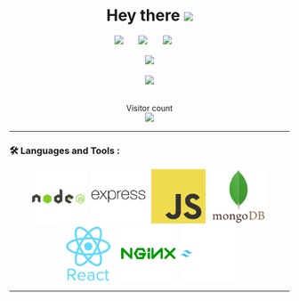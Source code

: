 <div id="hello" align="center">
  <h1>
    Hey there
      <img src="https://media.giphy.com/media/hvRJCLFzcasrR4ia7z/giphy.gif" width="30px"/>
  </h1>   
</div>
<div id="social" align="center">
  <a href="https://discord.gg/PrNzJdUQZA"><img width="32px" src="https://i.imgur.com/OViZO8J.png"/></a>
  &#8287;&#8287;&#8287;&#8287;&#8287;
  <a href="vldbltn@gmail.com"><img width="32px" src="https://w7.pngwing.com/pngs/50/642/png-transparent-gmail-email-computer-icons-google-logo-gmail-angle-rectangle-triangle.png"/></a>
  &#8287;&#8287;&#8287;&#8287;&#8287;
  <a href="https://t.me/VldBltn0"><img width="32px" src="https://cdn3.iconfinder.com/data/icons/social-media-chamfered-corner/154/telegram-512.png"/></a>
  &#8287;&#8287;&#8287;&#8287;&#8287;
</div>
  <br/>
<div id="header" align="center" border-radius="10px">
  <img src="https://media.giphy.com/media/ule4vhcY1xEKQ/giphy.gif" width="400"/>
</div>
  <br/>
<div id="codewars" align="center">
  <img src="https://www.codewars.com/users/HeikkeB/badges/large" alt""/>  
</div>
  <br/>
<div id="view" align="center">
<p align="center"> 
  Visitor count<br>
  <img src="https://profile-counter.glitch.me/HeikkeB/count.svg" />
</p>
</div>
  
---

### :hammer_and_wrench: Languages and Tools :

<div align="center">
  <img src="https://github.com/devicons/devicon/blob/master/icons/nodejs/nodejs-original-wordmark.svg" title="NodeJS" alt="NodeJS" width="100" height="100"/>&nbsp;
   <img src="https://github.com/devicons/devicon/blob/master/icons/express/express-original-wordmark.svg" title="Express" alt="Express" width="100" height="100"/>&nbsp;
  <img src="https://github.com/devicons/devicon/blob/master/icons/javascript/javascript-original.svg" title="JS" alt="JS" width="100" height="100"/>&nbsp;
  <img src="https://github.com/devicons/devicon/blob/master/icons/mongodb/mongodb-original-wordmark.svg" title="mongodb" alt="mongodb" width="100" height="100"/>&nbsp;
  <img src="https://github.com/devicons/devicon/blob/master/icons/react/react-original-wordmark.svg" title="react" alt="react" width="100" height="100"/>&nbsp;
  <img src="https://github.com/devicons/devicon/blob/master/icons/nginx/nginx-original.svg" title="nginx" alt="nginx" width="100" height="100"/>&nbsp;
  <img src="https://github.com/devicons/devicon/blob/master/icons/tailwindcss/tailwindcss-original-wordmark.svg" title="react" alt="react" width="100" height="100"/>&nbsp;
  </div>
  
  ---

<!--### :fire: My Stats :

  [![GitHub Streak](http://github-readme-streak-stats.herokuapp.com?user=HeikkeB&theme=tokyonight&border_radius=5&mode=weekly)](https://git.io/streak-stats)
  -->
<!--
**HeikkeB/HeikkeB** is a ✨ _special_ ✨ repository because its `README.md` (this file) appears on your GitHub profile.

Here are some ideas to get you started:

- 🔭 I’m currently working on ...
- 🌱 I’m currently learning ...
- 👯 I’m looking to collaborate on ...
- 🤔 I’m looking for help with ...
- 💬 Ask me about ...
- 📫 How to reach me: ...
- 😄 Pronouns: ...
- ⚡ Fun fact: ...
-->

